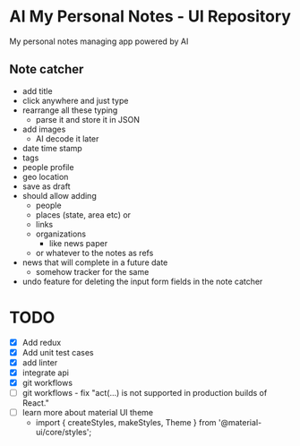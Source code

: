 # AI My Personal Notes - UI Repository

My personal notes managing app powered by AI

## Note catcher
- add title
- click anywhere and just type
- rearrange all these typing
    - parse it and store it in JSON
- add images
    - AI decode it later
- date time stamp
- tags
- people profile
- geo location
- save as draft
- should allow adding 
    - people
    - places (state, area etc) or 
    - links 
    - organizations
        - like news paper
    - or whatever to the notes as refs
- news that will complete in a future date
    - somehow tracker for the same
- undo feature for deleting the input form fields in the note catcher

# TODO
- [x] Add redux
- [x] Add unit test cases
- [x] add linter
- [x] integrate api
- [x] git workflows
- [ ] git workflows - fix "act(...) is not supported in production builds of React."
- [ ] learn more about material UI theme 
    - import { createStyles, makeStyles, Theme } from '@material-ui/core/styles';